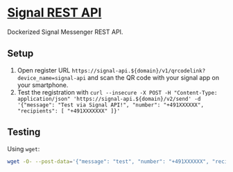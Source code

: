 # [Signal REST API](https://github.com/bbernhard/signal-cli-rest-api)

Dockerized Signal Messenger REST API.

## Setup

1. Open register URL `https://signal-api.${domain}/v1/qrcodelink?device_name=signal-api` and scan the QR code with your signal app on
   your smartphone.
2. Test the registration with `curl --insecure -X POST -H "Content-Type: application/json" 'https://signal-api.${domain}/v2/send' -d '{"message": "Test via Signal API!", "number": "+491XXXXXX", "recipients": [ "+491XXXXXXX" ]}'`

## Testing

Using `wget`:

```bash
wget -O- --post-data='{"message": "test", "number": "+491XXXXXX", "recipients": [ "+491XXXX" ]}' --header='Content-Type:applicationgjson' 'http://signal-rest-api.notification.svc:8080/v2/send'
```
